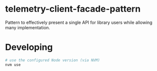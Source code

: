 # telemetry-client-facade-pattern

Pattern to effectively present a single API for library users while allowing
many implementation.

# Developing

```bash
# use the configured Node version (via NVM)
nvm use


```
